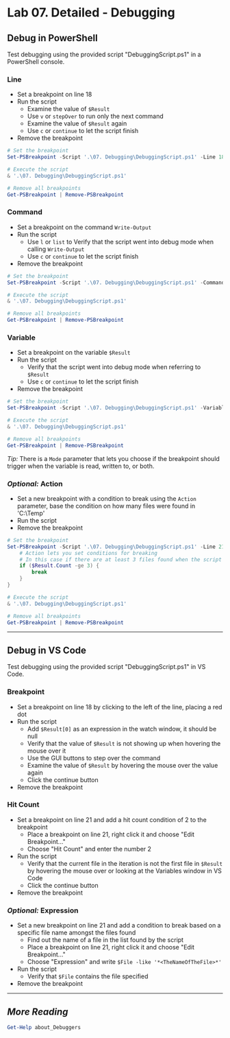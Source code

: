 # Lab 07. Detailed - Debugging

## Debug in PowerShell

Test debugging using the provided script "DebuggingScript.ps1" in a PowerShell console.

### Line

- Set a breakpoint on line 18
- Run the script
  - Examine the value of `$Result`
  - Use `v` or `stepOver` to run only the next command
  - Examine the value of `$Result` again
  - Use `c` or `continue` to let the script finish
- Remove the breakpoint

```PowerShell
# Set the breakpoint
Set-PSBreakpoint -Script '.\07. Debugging\DebuggingScript.ps1' -Line 18

# Execute the script
& '.\07. Debugging\DebuggingScript.ps1'

# Remove all breakpoints
Get-PSBreakpoint | Remove-PSBreakpoint
```

### Command

- Set a breakpoint on the command `Write-Output`
- Run the script
  - Use `l` or `list` to Verify that the script went into debug mode when calling `Write-Output`
  - Use `c` or `continue` to let the script finish
- Remove the breakpoint

```PowerShell
# Set the breakpoint
Set-PSBreakpoint -Script '.\07. Debugging\DebuggingScript.ps1' -Command 'Write-Output'

# Execute the script
& '.\07. Debugging\DebuggingScript.ps1'

# Remove all breakpoints
Get-PSBreakpoint | Remove-PSBreakpoint
```

### Variable

- Set a breakpoint on the variable `$Result`
- Run the script
  - Verify that the script went into debug mode when referring to `$Result`
  - Use `c` or `continue` to let the script finish
- Remove the breakpoint

```PowerShell
# Set the breakpoint
Set-PSBreakpoint -Script '.\07. Debugging\DebuggingScript.ps1' -Variable 'Result'

# Execute the script
& '.\07. Debugging\DebuggingScript.ps1'

# Remove all breakpoints
Get-PSBreakpoint | Remove-PSBreakpoint
```

*Tip:* There is a `Mode` parameter that lets you choose if the breakpoint should trigger when the variable is read, written to, or both.

### *Optional:* Action

- Set a new breakpoint with a condition to break using the `Action` parameter, base the condition on how many files were found in 'C:\Temp'
- Run the script
- Remove the breakpoint

```PowerShell
# Set the breakpoint
Set-PSBreakpoint -Script '.\07. Debugging\DebuggingScript.ps1' -Line 21 -Action {
    # Action lets you set conditions for breaking
    # In this case if there are at least 3 files found when the script hits line 21
    if ($Result.Count -ge 3) {
        break
    }
}

# Execute the script
& '.\07. Debugging\DebuggingScript.ps1'

# Remove all breakpoints
Get-PSBreakpoint | Remove-PSBreakpoint
```

---

## Debug in VS Code

Test debugging using the provided script "DebuggingScript.ps1" in VS Code.

### Breakpoint

- Set a breakpoint on line 18 by clicking to the left of the line, placing a red dot
- Run the script
  - Add `$Result[0]` as an expression in the watch window, it should be null
  - Verify that the value of `$Result` is not showing up when hovering the mouse over it
  - Use the GUI buttons to step over the command
  - Examine the value of `$Result` by hovering the mouse over the value again
  - Click the continue button
- Remove the breakpoint

### Hit Count

- Set a breakpoint on line 21 and add a hit count condition of 2 to the breakpoint
  - Place a breakpoint on line 21, right click it and choose "Edit Breakpoint..."
  - Choose "Hit Count" and enter the number 2
- Run the script
  - Verify that the current file in the iteration is not the first file in `$Result` by hovering the mouse over or looking at the Variables window in VS Code
  - Click the continue button
- Remove the breakpoint

### *Optional:* Expression

- Set a new breakpoint on line 21 and add a condition to break based on a specific file name amongst the files found
  - Find out the name of a file in the list found by the script
  - Place a breakpoint on line 21, right click it and choose "Edit Breakpoint..."
  - Choose "Expression" and write `$File -like '*<TheNameOfTheFile>*'`
- Run the script
  - Verify that `$File` contains the file specified
- Remove the breakpoint

---

## *More Reading*

```PowerShell
Get-Help about_Debuggers
```
